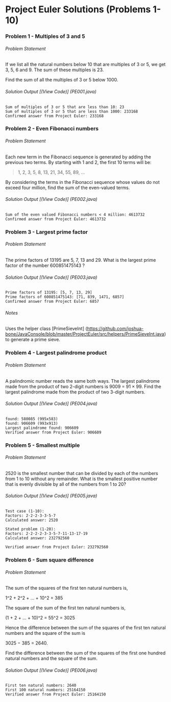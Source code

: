 # Project Euler Solutions (Problems 1-10)

### Problem 1 - Multiples of 3 and 5
###### Problem Statement
If we list all the natural numbers below 10 that are multiples of 3 or 5, we get 3, 5, 6 and 9. The sum of these multiples is 23.

Find the sum of all the multiples of 3 or 5 below 1000.

###### Solution Output [(View Code)] (PE001.java)
```
Sum of multiples of 3 or 5 that are less than 10: 23
Sum of multiples of 3 or 5 that are less than 1000: 233168
Confirmed answer from Project Euler: 233168
```


### Problem 2 - Even Fibonacci numbers
###### Problem Statement
Each new term in the Fibonacci sequence is generated by adding the previous two terms. By starting with 1 and 2, the first 10 terms will be:

> 1, 2, 3, 5, 8, 13, 21, 34, 55, 89, ...

By considering the terms in the Fibonacci sequence whose values do not exceed four million, find the sum of the even-valued terms.

###### Solution Output [(View Code)] (PE002.java)
```
Sum of the even valued Fibonacci numbers < 4 million: 4613732
Confirmed answer from Project Euler: 4613732
```


### Problem 3 - Largest prime factor
###### Problem Statement
The prime factors of 13195 are 5, 7, 13 and 29.
What is the largest prime factor of the number 600851475143 ?

###### Solution Output [(View Code)] (PE003.java)
```
Prime factors of 13195: [5, 7, 13, 29]
Prime factors of 600851475143: [71, 839, 1471, 6857]
Confirmed answer from Project Euler: 6857
```
###### Notes
Uses the helper class [PrimeSieveInt] (https://github.com/joshua-bone/JavaConsole/blob/master/ProjectEuler/src/helpers/PrimeSieveInt.java) to generate a prime sieve.

### Problem 4 - Largest palindrome product
###### Problem Statement
A palindromic number reads the same both ways. The largest palindrome made from the product of two 2-digit numbers is 9009 = 91 × 99.
Find the largest palindrome made from the product of two 3-digit numbers.

###### Solution Output [(View Code)] (PE004.java)
```
found: 580085 (995x583)
found: 906609 (993x913)
Largest palindrome found: 906609
Verified answer from Project Euler: 906609
```

### Problem 5 - Smallest multiple
###### Problem Statement
2520 is the smallest number that can be divided by each of the numbers from 1 to 10 without any remainder.
What is the smallest positive number that is evenly divisible by all of the numbers from 1 to 20?

###### Solution Output [(View Code)] (PE005.java)
```
Test case (1-10):
Factors: 2·2·2·3·3·5·7
Calculated answer: 2520

Stated problem (1-20):
Factors: 2·2·2·2·3·3·5·7·11·13·17·19
Calculated answer: 232792560

Verified answer from Project Euler: 232792560
```

### Problem 6 - Sum square difference
###### Problem Statement
The sum of the squares of the first ten natural numbers is,

1^2 + 2^2 + ... + 10^2 = 385

The square of the sum of the first ten natural numbers is,

(1 + 2 + ... + 10)^2 = 55^2 = 3025

Hence the difference between the sum of the squares of the first ten natural numbers and the square of the sum is 

3025 − 385 = 2640.

Find the difference between the sum of the squares of the first one hundred natural numbers and the square of the sum.

###### Solution Output [(View Code)] (PE006.java)
```
First ten natural numbers: 2640
First 100 natural numbers: 25164150
Verified answer from Project Euler: 25164150
```
